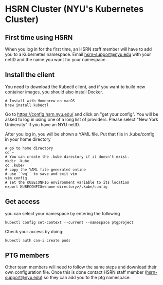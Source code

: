 # HSRN Cluster (NYU's Kubernetes Cluster)

## First time using HSRN

When you log in for the first time, an HSRN staff member will have to add you to a Kubernetes namespace. Email hsrn-support@nyu.edu with your netID and the name you want for your namespace.

## Install the client

You need to download the Kubectl client, and if you want to build new container images, you should also install Docker.

```
# Install with Homebrew on macOS
brew install kubectl
```

Go to https://config.hsrn.nyu.edu/ and click on "get your config". You will be asked to log in using one of a long list of providers. Please select "New York University" if you have an NYU netID.

After you log in, you will be shown a YAML file. Put that file in .kube/config in your home directory

```
# go to home directory
cd ~
# You can create the .kube directory if it doesn't exist.
mkdir .kube
cd .kube/
# copy the YAML file generated online
# use ``wq`` to save and exit vim
vim config
# set the KUBECONFIG environment variable to its location
export KUBECONFIG=<home-directory>/.kube/config
```
## Get access 
you can select your namespace by entering the following
```
kubectl config set-context --current --namespace ptgproject
```
Check your access by doing:
```
kubectl auth can-i create pods
```

## PTG members
Other team members will need to follow the same steps and download their own configuration file. Once this is done contact HSRN staff member (hsrn-support@nyu.edu) so they can add you to the ptg namespace.
